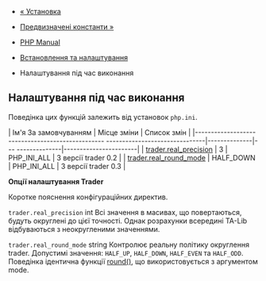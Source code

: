 - [« Установка](trader.installation.md)
- [Предвизначені константи »](trader.constants.md)

- [PHP Manual](index.md)
- [Встановлення та налаштування](trader.setup.md)
- Налаштування під час виконання

## Налаштування під час виконання

Поведінка цих функцій залежить від установок `php.ini`.

| Ім'я За замовчуванням | Місце зміни | Список змін |
|------------------------------------------------- -------------------------------|--------------|--- --------------|-----------------------|
| [trader.real_precision](trader.configuration.md#ini.trader.real-precision) | 3 | PHP_INI_ALL | З версії trader 0.2 |
| [trader.real_round_mode](trader.configuration.md#ini.trader.real-round-mode) | HALF_DOWN | PHP_INI_ALL | З версії trader 0.3 |

**Опції налаштування Trader**

Коротке пояснення конфігураційних директив.

`trader.real_precision` int
Всі значення в масивах, що повертаються, будуть округлені до цієї точності.
Однак розрахунки всередині TA-Lib відбуваються з неокругленими значеннями.

`trader.real_round_mode` string
Контролює реальну політику округлення trader. Допустимі значення:
`HALF_UP`, `HALF_DOWN`, `HALF_EVEN` та `HALF_ODD`. Поведінка ідентична
функції [round()](function.round.md), що використовується з аргументом mode.
